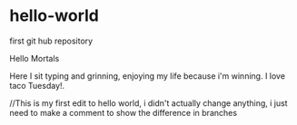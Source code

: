# hello-world
first git hub repository

Hello Mortals

Here I sit typing and grinning, enjoying my life because i'm winning.
I love taco Tuesday!.

//This is my first edit to hello world, i didn't actually change anything, i just need to make a comment to show the difference in branches

